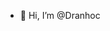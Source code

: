 - 👋 Hi, I’m @Dranhoc


<!---
Dranhoc/Dranhoc is a ✨ special ✨ repository because its `README.md` (this file) appears on your GitHub profile.
You can click the Preview link to take a look at your changes.
--->
